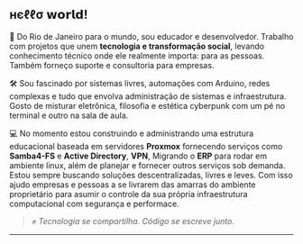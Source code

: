 ## нєℓℓσ 𝘄𝗼𝗿𝗹𝗱!

📍 Do Rio de Janeiro para o mundo, sou educador e desenvolvedor. Trabalho com projetos que unem **tecnologia e transformação social**, levando conhecimento técnico onde ele realmente importa: para as pessoas. Também forneço suporte e consultoria para empresas.

🛠️ Sou fascinado por sistemas livres, automações com Arduino, redes complexas e tudo que envolva administração de sistemas e infraestrutura. Gosto de misturar eletrônica, filosofia e estética cyberpunk com um pé no terminal e outro na sala de aula.

💻 No momento estou construindo e administrando uma estrutura educacional baseada em servidores **Proxmox** fornecendo serviços como **Samba4-FS** e **Active Directory**, **VPN**, Migrando o **ERP** para rodar em ambiente linux, além de planejar e fornecer outros serviços sob demanda.  
Estou sempre buscando soluções descentralizadas, livres e leves. Com isso ajudo empresas e pessoas a se livrarem das amarras do ambiente proprietário para asumir o controle da sua própria infraestrutura computacional com segurança e performace.

> ✊ *Tecnologia se compartilha. Código se escreve junto.*

---
